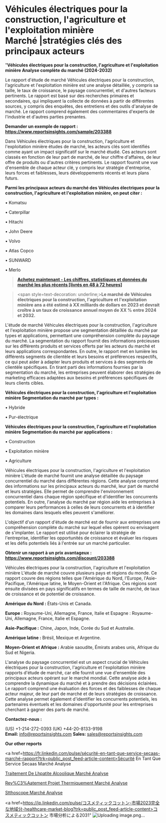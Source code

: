 # Véhicules électriques pour la construction, l'agriculture et l'exploitation minière Marché |stratégies clés des principaux acteurs

"<strong>Véhicules électriques pour la construction, l'agriculture et l'exploitation minière Analyse complète du marché (2024-2032)</strong>

Le rapport d'étude de marché Véhicules électriques pour la construction, l'agriculture et l'exploitation minière est une analyse détaillée, y compris sa taille, le taux de croissance, le paysage concurrentiel, et d'autres facteurs pertinents. Le rapport est basé sur des recherches primaires et secondaires, qui impliquent la collecte de données à partir de différentes sources, y compris des enquêtes, des entretiens et des outils d'analyse de marché. Le rapport comprend également des commentaires d'experts de l'industrie et d'autres parties prenantes.

<strong>Demander un exemple de rapport : </strong><strong><a href=https://www.reportsinsights.com/sample/203388>https://www.reportsinsights.com/sample/203388</a></strong>

Dans Véhicules électriques pour la construction, l'agriculture et l'exploitation minière études de marché, les acteurs clés sont identifiés comme ayant un impact significatif sur le marché étudié. Ces acteurs sont classés en fonction de leur part de marché, de leur chiffre d'affaires, de leur offre de produits ou d'autres critères pertinents. Le rapport fournit une vue d'ensemble de chaque acteur clé, y compris leur stratégie d'entreprise, leurs forces et faiblesses, leurs développements récents et leurs plans futurs.

<strong>Parmi les principaux acteurs du marché des Véhicules électriques pour la construction, l'agriculture et l'exploitation minière, on peut citer :</strong>

• Komatsu

• Caterpillar

• Hitachi

• John Deere

• Volvo

• Atlas Copco

• SUNWARD

• Merlo

<blockquote><a href=https://reportsinsights.com/buynow/203388><span style=text-decoration: underline;><strong>Achetez maintenant - Les chiffres, statistiques et données du marché les plus récents [livrés en 48 à 72 heures]</strong></span></a></blockquote>
<blockquote>
<div class=group w-full text-gray-800 dark:text-gray-100 border-b border-black/10 dark:border-gray-900/50 bg-gray-50 dark:bg-[#444654]>
<div class=flex p-4 gap-4 text-base md:gap-6 md:max-w-2xl lg:max-w-xl xl:max-w-3xl md:py-6 lg:px-0 m-auto>
<div class=relative flex flex-col w-[calc(100%-50px)] gap-1 md:gap-3 lg:w-[calc(100%-115px)]>
<div class=flex flex-grow flex-col gap-3>
<div class=min-h-[20px] flex flex-col items-start gap-4 whitespace-pre-wrap break-words>
<div class=result-streaming markdown prose w-full break-words dark:prose-invert light>

<span style=text-decoration: underline;><strong>Le marché de Véhicules électriques pour la construction, l'agriculture et l'exploitation minière ans a été estimé à XX milliards de dollars en 2023 et devrait croître à un taux de croissance annuel moyen de XX % entre 2024 et 2032.</strong></span>

</div>
</div>
</div>
</div>
</div>
</div></blockquote>
L'étude de marché Véhicules électriques pour la construction, l'agriculture et l'exploitation minière propose une segmentation détaillée du marché par types et applications, permettant une compréhension complète du paysage du marché. La segmentation du rapport fournit des informations précieuses sur les différents produits et services offerts par les acteurs du marché et leurs applications correspondantes. En outre, le rapport met en lumière les différents segments de clientèle et leurs besoins et préférences respectifs, ce qui peut aider à adapter leurs produits et services à des segments de clientèle spécifiques. En tirant parti des informations fournies par la segmentation du marché, les entreprises peuvent élaborer des stratégies de marketing efficaces adaptées aux besoins et préférences spécifiques de leurs clients cibles.

<strong>Véhicules électriques pour la construction, l'agriculture et l'exploitation minière Segmentation du marché par types :</strong>

• Hybride

• Pur-électrique

<strong>Véhicules électriques pour la construction, l'agriculture et l'exploitation minière Segmentation du marché par applications :</strong>

• Construction

• Exploitation minière

• Agriculture

Véhicules électriques pour la construction, l'agriculture et l'exploitation minière L'étude de marché fournit une analyse détaillée du paysage concurrentiel du marché dans différentes régions. Cette analyse comprend des informations sur les principaux acteurs du marché, leur part de marché et leurs stratégies. Elle permet de comprendre l'environnement concurrentiel dans chaque région spécifique et d'identifier les concurrents potentiels. En outre, l'analyse du marché par région aide les entreprises à comparer leurs performances à celles de leurs concurrents et à identifier les domaines dans lesquels elles peuvent s'améliorer.

L'objectif d'un rapport d'étude de marché est de fournir aux entreprises une compréhension complète du marché sur lequel elles opèrent ou envisagent de s'implanter. Le rapport est utilisé pour éclairer la stratégie de l'entreprise, identifier les opportunités de croissance et évaluer les risques et les défis potentiels liés à l'entrée sur un marché particulier.

<strong>Obtenir un rapport à un prix avantageux : <a href=https://www.reportsinsights.com/discount/203388>https://www.reportsinsights.com/discount/203388</a></strong>

Véhicules électriques pour la construction, l'agriculture et l'exploitation minière L'étude de marché couvre plusieurs pays et régions du monde. Ce rapport couvre des régions telles que l'Amérique du Nord, l'Europe, l'Asie-Pacifique, l'Amérique latine, le Moyen-Orient et l'Afrique. Ces régions sont ensuite divisées en pays significatifs en termes de taille de marché, de taux de croissance et de potentiel de croissance.

<strong>Amérique du Nord :</strong> États-Unis et Canada.

<strong>Europe :</strong> Royaume-Uni, Allemagne, France, Italie et Espagne : Royaume-Uni, Allemagne, France, Italie et Espagne.

<strong>Asie-Pacifique :</strong> Chine, Japon, Inde, Corée du Sud et Australie.

<strong>Amérique latine :</strong> Brésil, Mexique et Argentine.

<strong>Moyen-Orient et Afrique :</strong> Arabie saoudite, Émirats arabes unis, Afrique du Sud et Nigeria.

L'analyse du paysage concurrentiel est un aspect crucial de Véhicules électriques pour la construction, l'agriculture et l'exploitation minière rapports d'étude de marché, car elle fournit une vue d'ensemble des principaux acteurs opérant sur le marché mondial. Cette analyse aide à comprendre la dynamique du marché et à prendre des décisions éclairées. Le rapport comprend une évaluation des forces et des faiblesses de chaque acteur majeur, de leur part de marché et de leurs stratégies de croissance. Cette analyse permet également d'identifier les concurrents potentiels, les partenaires éventuels et les domaines d'opportunité pour les entreprises cherchant à gagner des parts de marché.

<strong>Contactez-nous :</strong>

(US) +1-214-272-0393
(UK) +44-20-8133-9198
<strong>Email:</strong> <a>info@reportsinsights.com</a>
<strong>Sales:</strong> <a>sales@reportsinsights.com</a>

<strong>Our other reports</strong>

<a href=https://fr.linkedin.com/pulse/sécurité-en-tant-que-service-secaas-marché-rapport?trk=public_post_feed-article-content>Sécurité En Tant Que Service Secaas Marché Analyse</a>

<a href=https://www.linkedin.com/pulse/traitement-de-lh%C3%A9patite-alcoolique-march%C3%A9paysage-w4rcf/>Traitement De Lhpatite Alcoolique Marché Analyse</a>

<a href=https://www.linkedin.com/pulse/rev%C3%AAtement-projet%C3%A9-thermiquement-march%C3%A9s-pmbgf/>Rev%C3%Aatement Projet Thermiquement Marché Analyse</a>

<a href=https://www.linkedin.com/pulse/st%C3%A9thoscope-march%C3%A9-perspectives-de-croissance-ps4if/>Stthoscope Marché Analyse</a>

<a href=https://jp.linkedin.com/pulse/コスメティックコットン-市場2023完全な地域分-healthcare-market-blog?trk=public_post_feed-article-content>コスメティックコットン 市場分析による2031</a>"
![Uploading image.png…]()
